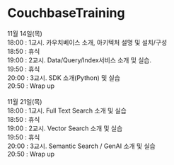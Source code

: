 # CouchbaseTraining

11월 14일(목) <br>
	18:00 : 1교시. 카우치베이스 소개, 아키텍처 설명 및 설치/구성 <br>
	18:50 : 휴식 <br>
	19:00 : 2교시. Data/Query/Index서비스 소개 및 실습. <br>
	19:50 : 휴식 <br>
	20:00 : 3교시. SDK 소개(Python) 및 실습 <br>
	20:50 : Wrap up  <br>
<br>
11월 21일(목) <br>
	18:00 : 1교시. Full Text Search 소개 및 실습 <br>
	18:50 : 휴식 <br>
	19:00 : 2교시. Vector Search 소개 및 실습 <br>
	19:50 : 휴식  <br>
	20:00 : 3교시. Semantic Search / GenAI 소개 및 실습 <br>
	20:50 : Wrap up   <br>
